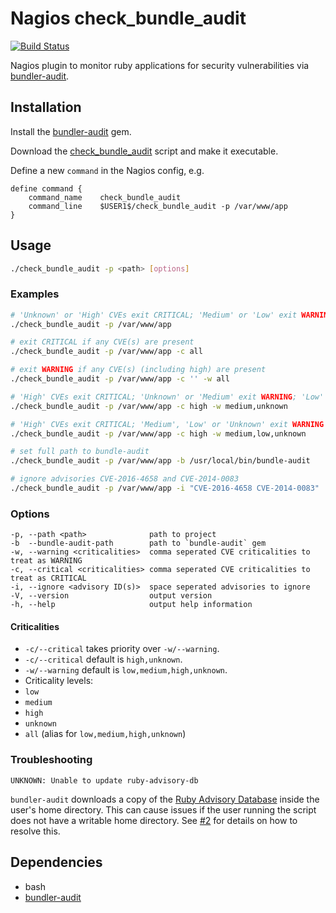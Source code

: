 # Nagios check_bundle_audit

[![Build Status](https://travis-ci.org/tommarshall/nagios-check-bundle-audit.svg?branch=master)](https://travis-ci.org/tommarshall/nagios-check-bundle-audit)

Nagios plugin to monitor ruby applications for security vulnerabilities via [bundler-audit](https://github.com/rubysec/bundler-audit).

## Installation

Install the [bundler-audit](https://github.com/rubysec/bundler-audit) gem.

Download the [check_bundle_audit](https://cdn.rawgit.com/tommarshall/nagios-check-bundle-audit/v0.6.0/check_bundle_audit) script and make it executable.

Define a new `command` in the Nagios config, e.g.

```
define command {
    command_name    check_bundle_audit
    command_line    $USER1$/check_bundle_audit -p /var/www/app
}
```

## Usage

```sh
./check_bundle_audit -p <path> [options]
```

### Examples

```sh
# 'Unknown' or 'High' CVEs exit CRITICAL; 'Medium' or 'Low' exit WARNING
./check_bundle_audit -p /var/www/app

# exit CRITICAL if any CVE(s) are present
./check_bundle_audit -p /var/www/app -c all

# exit WARNING if any CVE(s) (including high) are present
./check_bundle_audit -p /var/www/app -c '' -w all

# 'High' CVEs exit CRITICAL; 'Unknown' or 'Medium' exit WARNING; 'Low' exit OK
./check_bundle_audit -p /var/www/app -c high -w medium,unknown

# 'High' CVEs exit CRITICAL; 'Medium', 'Low' or 'Unknown' exit WARNING
./check_bundle_audit -p /var/www/app -c high -w medium,low,unknown

# set full path to bundle-audit
./check_bundle_audit -p /var/www/app -b /usr/local/bin/bundle-audit

# ignore advisories CVE-2016-4658 and CVE-2014-0083
./check_bundle_audit -p /var/www/app -i "CVE-2016-4658 CVE-2014-0083"
```

### Options

```
-p, --path <path>              path to project
-b  --bundle-audit-path        path to `bundle-audit` gem
-w, --warning <criticalities>  comma seperated CVE criticalities to treat as WARNING
-c, --critical <criticalities> comma seperated CVE criticalities to treat as CRITICAL
-i, --ignore <advisory ID(s)>  space seperated advisories to ignore
-V, --version                  output version
-h, --help                     output help information
```

#### Criticalities
* `-c/--critical` takes priority over `-w/--warning`.
* `-c/--critical` default is `high,unknown`.
* `-w/--warning` default is `low,medium,high,unknown`.
* Criticality levels:
 * `low`
 * `medium`
 * `high`
 * `unknown`
 * `all` (alias for `low,medium,high,unknown`)

### Troubleshooting

```
UNKNOWN: Unable to update ruby-advisory-db
```

`bundler-audit` downloads a copy of the [Ruby Advisory Database](https://github.com/rubysec/ruby-advisory-db) inside the user's home directory. This can cause issues if the user running the script does not have a writable home directory. See [#2](https://github.com/tommarshall/nagios-check-bundle-audit/issues/2) for details on how to resolve this.

## Dependencies

* bash
* [bundler-audit](https://github.com/rubysec/bundler-audit)
